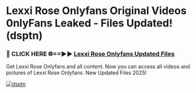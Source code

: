 # Lexxi Rose Onlyfans Original Videos 0nlyFans Leaked - Files Updated! (dsptn)

<h3>🔴 CLICK HERE 🌐==►► <a href="https://tinyurl.com/2m67pmp6" rel="nofollow">Lexxi Rose Onlyfans Updated Files</a></h3>

Get Lexxi Rose Onlyfans and all content. Now you can access all videos and pictures of Lexxi Rose Onlyfans. New Updated Files 2025!

[![dsptn](https://i.imgur.com/H4QAA4z.gif)](https://tinyurl.com/2m67pmp6)